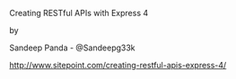 Creating RESTful APIs with Express 4

by

Sandeep Panda - @Sandeepg33k

http://www.sitepoint.com/creating-restful-apis-express-4/